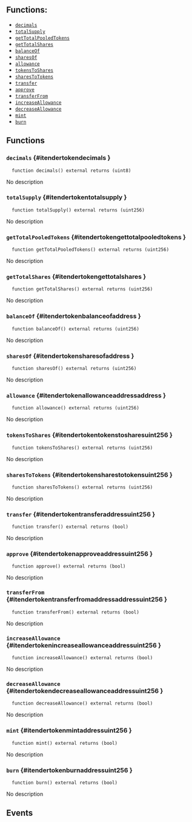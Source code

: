 


## Functions:
- [`decimals`](#itendertokendecimals)
- [`totalSupply`](#itendertokentotalsupply)
- [`getTotalPooledTokens`](#itendertokengettotalpooledtokens)
- [`getTotalShares`](#itendertokengettotalshares)
- [`balanceOf`](#itendertokenbalanceofaddress)
- [`sharesOf`](#itendertokensharesofaddress)
- [`allowance`](#itendertokenallowanceaddressaddress)
- [`tokensToShares`](#itendertokentokenstosharesuint256)
- [`sharesToTokens`](#itendertokensharestotokensuint256)
- [`transfer`](#itendertokentransferaddressuint256)
- [`approve`](#itendertokenapproveaddressuint256)
- [`transferFrom`](#itendertokentransferfromaddressaddressuint256)
- [`increaseAllowance`](#itendertokenincreaseallowanceaddressuint256)
- [`decreaseAllowance`](#itendertokendecreaseallowanceaddressuint256)
- [`mint`](#itendertokenmintaddressuint256)
- [`burn`](#itendertokenburnaddressuint256)



## Functions

### `decimals` {#itendertokendecimals }

```solidity
  function decimals() external returns (uint8)
```

No description



### `totalSupply` {#itendertokentotalsupply }

```solidity
  function totalSupply() external returns (uint256)
```

No description



### `getTotalPooledTokens` {#itendertokengettotalpooledtokens }

```solidity
  function getTotalPooledTokens() external returns (uint256)
```

No description



### `getTotalShares` {#itendertokengettotalshares }

```solidity
  function getTotalShares() external returns (uint256)
```

No description



### `balanceOf` {#itendertokenbalanceofaddress }

```solidity
  function balanceOf() external returns (uint256)
```

No description



### `sharesOf` {#itendertokensharesofaddress }

```solidity
  function sharesOf() external returns (uint256)
```

No description



### `allowance` {#itendertokenallowanceaddressaddress }

```solidity
  function allowance() external returns (uint256)
```

No description



### `tokensToShares` {#itendertokentokenstosharesuint256 }

```solidity
  function tokensToShares() external returns (uint256)
```

No description



### `sharesToTokens` {#itendertokensharestotokensuint256 }

```solidity
  function sharesToTokens() external returns (uint256)
```

No description



### `transfer` {#itendertokentransferaddressuint256 }

```solidity
  function transfer() external returns (bool)
```

No description



### `approve` {#itendertokenapproveaddressuint256 }

```solidity
  function approve() external returns (bool)
```

No description



### `transferFrom` {#itendertokentransferfromaddressaddressuint256 }

```solidity
  function transferFrom() external returns (bool)
```

No description



### `increaseAllowance` {#itendertokenincreaseallowanceaddressuint256 }

```solidity
  function increaseAllowance() external returns (bool)
```

No description



### `decreaseAllowance` {#itendertokendecreaseallowanceaddressuint256 }

```solidity
  function decreaseAllowance() external returns (bool)
```

No description



### `mint` {#itendertokenmintaddressuint256 }

```solidity
  function mint() external returns (bool)
```

No description



### `burn` {#itendertokenburnaddressuint256 }

```solidity
  function burn() external returns (bool)
```

No description




## Events

